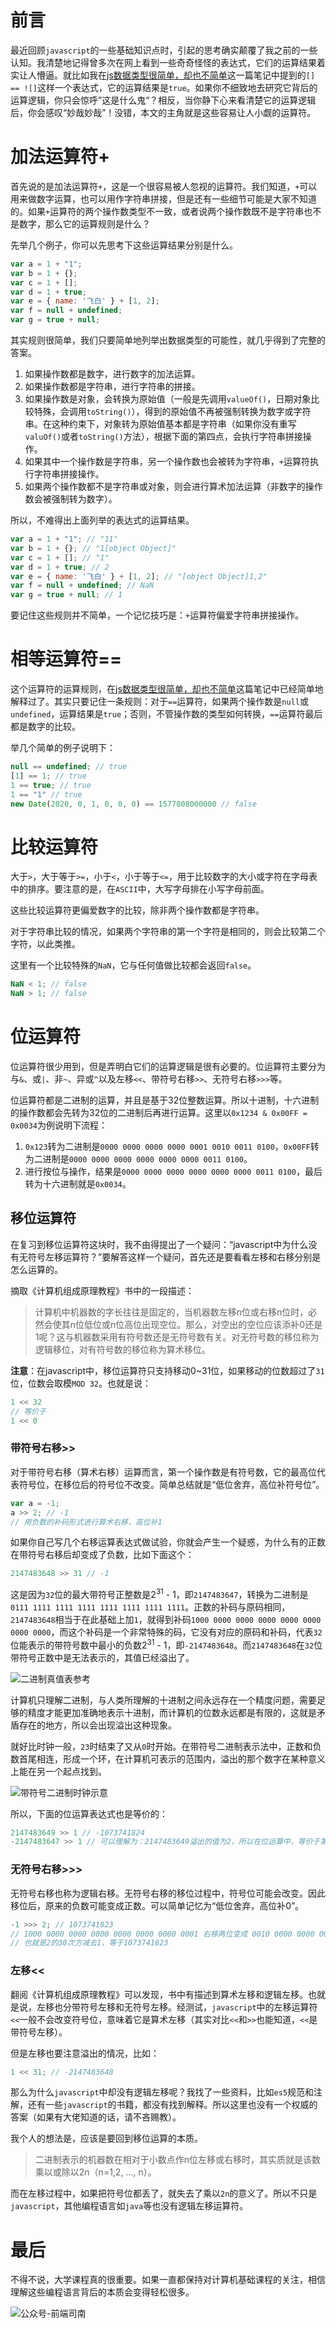 # 前言

最近回顾`javascript`的一些基础知识点时，引起的思考确实颠覆了我之前的一些认知。我清楚地记得曾多次在网上看到一些奇奇怪怪的表达式，它们的运算结果着实让人懵逼。就比如我在[js数据类型很简单，却也不简单](https://juejin.im/post/5eb8e2fff265da7bb46bd8ae#heading-23)这一篇笔记中提到的`[] == ![]`这样一个表达式，它的运算结果是`true`。如果你不细致地去研究它背后的运算逻辑，你只会惊呼”这是什么鬼“？相反，当你静下心来看清楚它的运算逻辑后，你会感叹“妙哉妙哉”！没错，本文的主角就是这些容易让人小觑的运算符。

<!-- more -->

# 加法运算符+

首先说的是加法运算符`+`，这是一个很容易被人忽视的运算符。我们知道，`+`可以用来做数字运算，也可以用作字符串拼接，但是还有一些细节可能是大家不知道的。如果`+`运算符的两个操作数类型不一致，或者说两个操作数既不是字符串也不是数字，那么它的运算规则是什么？

先举几个例子，你可以先思考下这些运算结果分别是什么。

```javascript
var a = 1 + "1";
var b = 1 + {};
var c = 1 + [];
var d = 1 + true;
var e = { name: '飞白' } + [1, 2];
var f = null + undefined;
var g = true + null;
```

其实规则很简单，我们只要简单地列举出数据类型的可能性，就几乎得到了完整的答案。

1. 如果操作数都是数字，进行数字的加法运算。
2. 如果操作数都是字符串，进行字符串的拼接。
3. 如果操作数是对象，会转换为原始值（一般是先调用`valueOf()`，日期对象比较特殊，会调用`toString()`），得到的原始值不再被强制转换为数字或字符串。在这种约束下，对象转为原始值基本都是字符串（如果你没有重写`valuOf()`或者`toString()`方法），根据下面的第四点，会执行字符串拼接操作。
4. 如果其中一个操作数是字符串，另一个操作数也会被转为字符串，`+`运算符执行字符串拼接操作。
5. 如果两个操作数都不是字符串或对象，则会进行算术加法运算（非数字的操作数会被强制转为数字）。

所以，不难得出上面列举的表达式的运算结果。

```javascript
var a = 1 + "1"; // "11"
var b = 1 + {}; // "1[object Object]"
var c = 1 + []; // "1"
var d = 1 + true; // 2
var e = { name: '飞白' } + [1, 2]; // "[object Object]1,2"
var f = null + undefined; // NaN
var g = true + null; // 1
```

要记住这些规则并不简单，一个记忆技巧是：`+`运算符偏爱字符串拼接操作。

# 相等运算符==

这个运算符的运算规则，在[js数据类型很简单，却也不简单](https://juejin.im/post/5eb8e2fff265da7bb46bd8ae#heading-23)这篇笔记中已经简单地解释过了。其实只要记住一条规则：对于`==`运算符，如果两个操作数是`null`或`undefined`，运算结果是`true`；否则，不管操作数的类型如何转换，`==`运算符最后都是数字的比较。

举几个简单的例子说明下：

```javascript
null == undefined; // true
[1] == 1; // true
1 == true; // true
1 == "1" // true
new Date(2020, 0, 1, 0, 0, 0) == 1577808000000 // false
```

# 比较运算符

大于`>`，大于等于`>=`，小于`<`，小于等于`<=`，用于比较数字的大小或字符在字母表中的排序。要注意的是，在`ASCII`中，大写字母排在小写字母前面。

这些比较运算符更偏爱数字的比较，除非两个操作数都是字符串。

对于字符串比较的情况，如果两个字符串的第一个字符是相同的，则会比较第二个字符，以此类推。

这里有一个比较特殊的`NaN`，它与任何值做比较都会返回`false`。

```javascript
NaN < 1; // false
NaN > 1; // false
```

# 位运算符

位运算符很少用到，但是弄明白它们的运算逻辑是很有必要的。位运算符主要分为与`&`、或`|`、非`~`、异或`^`以及左移`<<`、带符号右移`>>`、无符号右移`>>>`等。

位运算符都是二进制的运算，并且是基于32位整数运算。所以十进制，十六进制的操作数都会先转为32位的二进制后再进行运算。这里以`0x1234 & 0x00FF = 0x0034`为例说明下流程：

1. `0x123`转为二进制是`0000 0000 0000 0000 0001 0010 0011 0100`，`0x00FF`转为二进制是`0000 0000 0000 0000 0000 0000 0011 0100`。
2. 进行按位与操作，结果是`0000 0000 0000 0000 0000 0000 0011 0100`，最后转为十六进制就是`0x0034`。

## 移位运算符

在复习到移位运算符这块时，我不由得提出了一个疑问：“javascript中为什么没有无符号左移运算符？”要解答这样一个疑问，首先还是要看看左移和右移分别是怎么运算的。

摘取《计算机组成原理教程》书中的一段描述：

> 计算机中机器数的字长往往是固定的，当机器数左移n位或右移n位时，必然会使其n位低位或n位高位出现空位。那么，对空出的空位应该添补0还是1呢？这与机器数采用有符号数还是无符号数有关。对无符号数的移位称为逻辑移位，对有符号数的移位称为算术移位。

**注意**：在javascript中，移位运算符只支持移动0~31位，如果移动的位数超过了`31`位，位数会取模`MOD 32`。也就是说：

```javascript
1 << 32
// 等价于
1 << 0
```

### 带符号右移>>

对于带符号右移（算术右移）运算而言，第一个操作数是有符号数，它的最高位代表符号位，在移位后的符号位不改变。简单总结就是“低位舍弃，高位补符号位”。

```javascript
var a = -1;
a >> 2; // -1
// 用负数的补码形式进行算术右移，高位补1
```

如果你自己写几个右移运算表达式做试验，你就会产生一个疑惑，为什么有的正数在带符号右移后却变成了负数，比如下面这个：

```javascript
2147483648 >> 31 // -1
```

这是因为`32`位的最大带符号正整数是2<sup>31</sup> - 1，即`2147483647`，转换为二进制是`0111 1111 1111 1111 1111 1111 1111 1111`。正数的补码与原码相同，`2147483648`相当于在此基础上加`1`，就得到补码`1000 0000 0000 0000 0000 0000 0000 0000`，而这个补码是一个非常特殊的码，它没有对应的原码和补码，代表`32`位能表示的带符号数中最小的负数2<sup>31</sup> - 1，即`-2147483648`。而`2147483648`在`32`位带符号正数中是无法表示的，其值已经溢出了。

![二进制真值表参考](https://qncdn.wbjiang.cn/%E5%8E%9F%E7%A0%81%E5%8F%8D%E7%A0%81%E8%A1%A5%E7%A0%81%E7%9C%9F%E5%80%BC%E8%A1%A8.png)

计算机只理解二进制，与人类所理解的十进制之间永远存在一个精度问题，需要足够的精度才能更加准确地表示十进制，而计算机的位数永远都是有限的，这就是矛盾存在的地方，所以会出现溢出这种现象。

就好比时钟一般，`23`时结束了又从`0`时开始。在带符号二进制表示法中，正数和负数首尾相连，形成一个环，在计算机可表示的范围内，溢出的那个数字在某种意义上能在另一个起点找到。

![带符号二进制时钟示意](https://qncdn.wbjiang.cn/%E4%BA%8C%E8%BF%9B%E5%88%B6%E6%97%B6%E9%92%9F%E8%A1%A8%E7%A4%BA%E6%B3%95.jpg)

所以，下面的位运算表达式也是等价的：

```javascript
2147483649 >> 1 // -1073741824
-2147483647 >> 1 // 可以理解为：2147483649溢出的值为2，所以在位运算中，等价于第二小的负数-2147483647
```

### 无符号右移>>>

无符号右移也称为逻辑右移。无符号右移的移位过程中，符号位可能会改变。因此移位后，原来的负数可能变成正数。可以简单记忆为“低位舍弃，高位补0”。

```javascript
-1 >>> 2; // 1073741823
// 1000 0000 0000 0000 0000 0000 0000 0001 右移两位变成 0010 0000 0000 0000 0000 0000 0000 0000
// 也就是2的30次方减去1，等于1073741823
```

### 左移<<

翻阅《计算机组成原理教程》可以发现，书中有描述到算术左移和逻辑左移。也就是说，左移也分带符号左移和无符号左移。经测试，`javascript`中的左移运算符`<<`一般不会改变符号位，意味着它是算术左移（其实对比`<<`和`>>`也能知道，`<<`是带符号左移）。

但是左移也要注意溢出的情况，比如：

```javascript
1 << 31; // -2147483648
```

那么为什么`javascript`中却没有逻辑左移呢？我找了一些资料，比如`es5`规范和注解，还有一些`javascript`的书籍，都没有找到解释。所以这里也没有一个权威的答案（如果有大佬知道的话，请不吝赐教）。

我个人的想法是，应该是要回到移位运算的本质。

> 二进制表示的机器数在相对于小数点作n位左移或右移时，其实质就是该数乘以或除以2n（n=1,2, …, n）。

而在左移过程中，如果把符号位都丢了，就失去了乘以`2n`的意义了。所以不只是`javascript`，其他编程语言如`java`等也没有逻辑左移运算符。

# 最后

不得不说，大学课程真的很重要。如果一直都保持对计算机基础课程的关注，相信理解这些编程语言背后的本质会变得轻松很多。

![公众号-前端司南](http://qncdn.wbjiang.cn/%E5%89%8D%E7%AB%AF%E5%8F%B8%E5%8D%97%E5%90%8D%E7%89%87%E5%B8%A6%E5%BE%AE%E4%BF%A1.png)